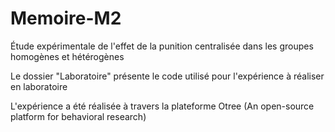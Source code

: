 # Memoire-M2

Étude expérimentale de l'effet de la punition centralisée dans les groupes homogènes et hétérogènes

Le dossier "Laboratoire" présente le code utilisé pour l'expérience à réaliser en laboratoire

L'expérience a été réalisée à travers la plateforme Otree (An open-source platform for behavioral research)
